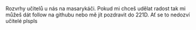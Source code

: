 Rozvrhy učitelů u nás na masarykáči.
Pokud mi chceš udělat radost tak mi můžeš dát follow na githubu nebo mě jít pozdravit do 221D.
Ať se to nedozví učitelé plspls
